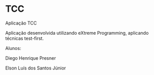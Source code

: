 TCC
===

Aplicação TCC

Aplicação desenvolvida utilizando eXtreme Programming, aplicando técnicas test-first.

Alunos:

Diego Henrique Presner

Elson Luís dos Santos Júnior
